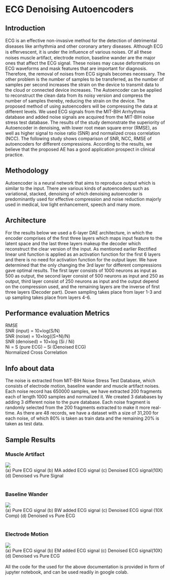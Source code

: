 # ECG Denoising Autoencoders
## Introduction
ECG is an eﬀective non-invasive method for the detection of detrimental diseases like arrhythmia and other coronary artery diseases. Although ECG is eﬀervescent, it is under the inﬂuence of various noises. Of all these noises muscle artifact, electrode motion, baseline wander are the major ones that affect the ECG signal. These noises may cause deformations on ECG waveforms and mask features that are important for diagnosis. Therefore, the removal of noises from ECG signals becomes necessary. The other problem is the number of samples to be transferred, as the number of samples per second increases the strain on the device to transmit data to the cloud or connected device increases. The Autoencoder can be applied to reconstruct the clean data from its noisy version and compress the number of samples thereby, reducing the strain on the device. The proposed method of using autoencoders will be compressing the data at different levels. We used ECG signals from the MIT-BIH Arrhythmia database and added noise signals are acquired from the MIT-BIH noise stress test database. The results of the study demonstrate the superiority of Autoencoder in denoising, with lower root mean square error (RMSE), as well as higher signal to noise ratio (SNR) and normalized cross correlation (NCC). The following study shows comparison of SNR, NCC, RMSE of autoencoders for different compressions. According to the results, we believe that the proposed AE has a good application prospect in clinical practice.

## Methodology
Autoencoder is a neural network that aims to reproduce output which is similar to the input. There are various kinds of autoencoders such as variational, stacked, denoising of which denoising autoencoder is predominantly used for effective compression and noise reduction majorly used in medical, low light enhancement, speech and many more.

## Architecture
For the results below we used a 6-layer DAE architecture, in which the encoder comprises of the first three layers which maps input feature to the latent space and the last three layers makeup the decoder which reconstruct the clear version of the input. As mentioned earlier Rectified linear unit function is applied as an activation function for the first 6 layers and there is no need for activation function for the output layer. We have determined that the only changing the 3rd layer for different compressions gave optimal results. The first layer consists of 1000 neurons as input as 500 as output, the second layer consist of 500 neurons as input and 250 as output, third layer consist of 250 neurons as input and the output depend on the compression used, and the remaining layers are the inverse of first three layers (Decoder part). Down sampling takes place from layer 1-3 and up sampling takes place from layers 4-6.

## Performance evaluation Metrics
RMSE<br/>
SNR (input) = 10×log(S/N)<br/>
SNR (noise) = 10×log((S+N)/N)<br/>
SNR (denoised) = 10×log (Si / Ni)<br/>
Ni = S (pure ECG) – Si (Denoised ECG)<br/>
Normalized Cross Correlation

## Info about data
The noise is extracted from MIT-BIH Noise Stress Test Database, which consists of electrode motion, baseline wander and muscle artifact noises. Each noise record has 650000 samples, we have extracted 200 fragments each of length 1000 samples and normalized it. We created 3 databases by adding 3 different noise to the pure database. Each noise fragment is randomly selected from the 200 fragments extracted to make it more real-time. As there are 48 records, we have a dataset with a size of 31,200 for each noise, of which 80% is taken as train data and the remaining 20% is taken as test data.

## Sample Results
### Muscle Artifact
<img src='./results/muscleartifact.png'>
<br/>
(a) Pure ECG signal (b) MA added ECG signal   
(c) Denoised ECG signal(10X) (d) Denoised vs Pure Signal
<br />
<br/>

### Baseline Wander
<img src='./results/Baselinewander.png'>
<br/>
(a) Pure ECG signal (b) BW added ECG signal
(c) Denoised ECG signal (10X Comp) (d) Denoised vs Pure ECG
<br />
<br/>

### Electrode Motion
<img src='./results/electrodemotion.png'>
<br/>
(a) Pure ECG signal (b) EM added ECG signal
(c) Denoised ECG signal(10X) (d) Denoised vs Pure ECG
<br/>
<br/>
All the code for the used for the above documentation is provided in form of jupyter notebook, and can be used readily in google colab.